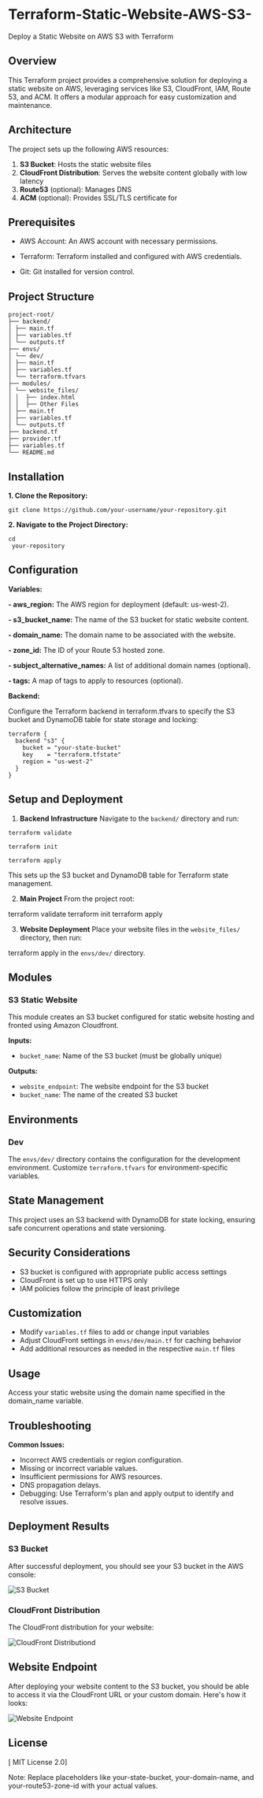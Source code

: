 # Terraform-Static-Website-AWS-S3-
Deploy a Static Website on AWS S3 with Terraform

## Overview
This Terraform project provides a comprehensive solution for deploying a static website on AWS, leveraging services like S3, CloudFront, IAM, Route 53, and ACM. It offers a modular approach for easy customization and maintenance.

## Architecture

The project sets up the following AWS resources:

1. **S3 Bucket**: Hosts the static website files
2. **CloudFront Distribution**: Serves the website content globally with low latency
3. **Route53** (optional): Manages DNS
4. **ACM** (optional): Provides SSL/TLS certificate for 

## Prerequisites
  - AWS Account: An AWS account with necessary permissions.

  - Terraform: Terraform installed and configured with AWS credentials.

  - Git: Git installed for version control.

## Project Structure

```
project-root/
├── backend/
│ ├── main.tf
│ ├── variables.tf
│ └── outputs.tf
├── envs/
│ └── dev/
│ ├── main.tf
│ ├── variables.tf
│ └── terraform.tfvars
├── modules/
│ └── website_files/
│ │  ├── index.html
│ │  ├── Other Files
│ ├── main.tf
│ ├── variables.tf
│ └── outputs.tf
├── backend.tf
├── provider.tf
├── variables.tf
└── README.md

```

## Installation
**1. Clone the Repository:**

```
git clone https://github.com/your-username/your-repository.git

```
**2. Navigate to the Project Directory:**
```
cd   
 your-repository
```

## Configuration
**Variables:**

  **- aws_region:** The AWS region for deployment (default: us-west-2).

  **- s3_bucket_name:** The name of the S3 bucket for static website content.

  **- domain_name:** The domain name to be associated with the website.

  **- zone_id:** The ID of your Route 53 hosted zone.

  **- subject_alternative_names:** A list of additional domain names (optional).

  **- tags:** A map of tags to apply to resources (optional).


**Backend:**

Configure the Terraform backend in terraform.tfvars to specify the S3 bucket and DynamoDB table for state storage and locking:

```
terraform {
  backend "s3" {
    bucket = "your-state-bucket"
    key    = "terraform.tfstate"
    region = "us-west-2"
  }
}
```

## Setup and Deployment

1. **Backend Infrastructure**
   Navigate to the `backend/` directory and run:

```
terraform validate
```
```
terraform init
```
```
terraform apply
```

This sets up the S3 bucket and DynamoDB table for Terraform state management.

2. **Main Project**
From the project root:

terraform validate
terraform init
terraform apply

3. **Website Deployment**
Place your website files in the `website_files/` directory, then run:


terraform apply in the `envs/dev/` directory.

## Modules

### S3 Static Website

This module creates an S3 bucket configured for static website hosting and fronted using Amazon Cloudfront.

**Inputs:**
- `bucket_name`: Name of the S3 bucket (must be globally unique)

**Outputs:**
- `website_endpoint`: The website endpoint for the S3 bucket
- `bucket_name`: The name of the created S3 bucket

## Environments

### Dev

The `envs/dev/` directory contains the configuration for the development environment. Customize `terraform.tfvars` for environment-specific variables.

## State Management

This project uses an S3 backend with DynamoDB for state locking, ensuring safe concurrent operations and state versioning.

## Security Considerations

- S3 bucket is configured with appropriate public access settings
- CloudFront is set up to use HTTPS only
- IAM policies follow the principle of least privilege

## Customization

- Modify `variables.tf` files to add or change input variables
- Adjust CloudFront settings in `envs/dev/main.tf` for caching behavior
- Add additional resources as needed in the respective `main.tf` files

## Usage

Access your static website using the domain name specified in the domain_name variable.

## Troubleshooting

**Common Issues:**

  - Incorrect AWS credentials or region configuration.
  - Missing or incorrect variable values.
  - Insufficient permissions for AWS resources.
  - DNS propagation delays.
  - Debugging: Use Terraform's plan and apply output to identify and resolve issues.

## Deployment Results

### S3 Bucket

After successful deployment, you should see your S3 bucket in the AWS console:

![S3 Bucket](images/s3_bucket.png)

### CloudFront Distribution

The CloudFront distribution for your website:

![CloudFront Distribution](images/cloudfront_distribution.png)d

## Website Endpoint

After deploying your website content to the S3 bucket, you should be able to access it via the CloudFront URL or your custom domain. Here's how it looks:

![Website Endpoint](images/website_endpoint.png)
## License
[ MIT License 2.0]

Note: Replace placeholders like your-state-bucket, your-domain-name, and your-route53-zone-id with your actual values.
